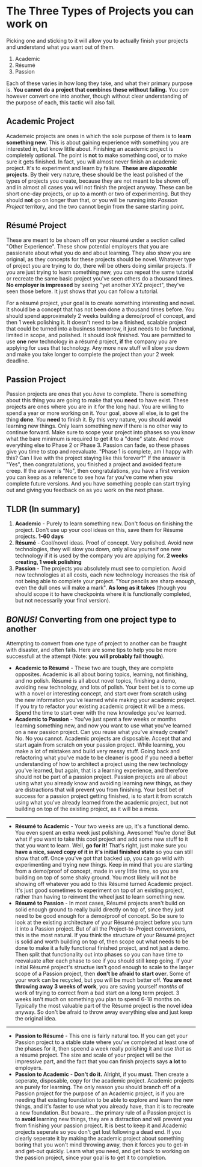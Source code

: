 # The Three Types of Projects you can work on

Picking one and sticking to it will allow you to actually finish your projects and understand what you want out of them.

1. Academic
1. Résumé
1. Passion

Each of these varies in how long they take, and what their primary purpose is. **You cannot do a project that combines these without failing.** You *can* however convert one into another, though without clear understanding of the purpose of each, this tactic will also fail.



## Academic Project

Academeic projects are ones in which the sole purpose of them is to **learn something new**. This is about gaining experience with something you are interested in, but know little about. Finishing an academic project is completely optional. The point is **not** to make something cool, or to make sure it gets finished. In fact, you will almost never finish an academic project. It's to experiment and learn by failure. **These are *disposable* projects**. By their very nature, these should be the least polished of the types of projects you create, because they are not meant to be shown off, and in almost all cases you will not finish the project anyway. These can be short one-day projects, or up to a month or two of experimenting. But they should **not** go on longer than that, or you will be running into *Passion Project* territory, and the two cannot begin from the same starting point.


## Résumé Project

These are meant to be shown off on your résumé under a section called "Other Experience". These show potential employers that you are passionate about what you do and about learning. They also show you are original, as they concepts for these projects should be novel. Whatever type of project you are trying to do, there will be others doing similar projects. If you are just trying to learn something new, you can repeat the same tutorial or recreate the same basic project you've seen others do a thousand times. **No employer is impressed** by seeing "yet another XYZ project", they've seen those before. It just shows that you can follow a tutorial.

For a résumé project, your goal is to create something interesting and novel. It should be a concept that has not been done a thousand times before. You should spend approximately 2 weeks building a demo/proof of concept, and then 1 week polishing it. It doesn't need to be a finished, scalable project that could be turned into a business tomorrow, it just needs to be functional, limited in scope, and polished. It should *look* finished. You are permitted to use **one** new technology in a résumé project, **if** the company you are applying for uses that technology. Any more new stuff will slow you down and make you take longer to complete the project than your 2 week deadline.


## Passion Project

Passion projects are ones that you *have* to complete. There is something about this thing you are going to make that you **need** to have exist. These projects are ones where you are in it for the long haul. You are willing to spend a year or more working on it. Your goal, above all else, is to get the thing **done**. You **need** to finish it. By this very nature, you should **avoid** learning new things. Only learn something new if there is no other way to continue forward. Make sure to scope your project into phases so you know what the bare minimum is required to get it to a "done" state. And move everything else to Phase 2 or Phase 3. Passion can fade, so these phases give you time to stop and reevaluate. "Phase 1 is complete, am I happy with this? Can I live with the project staying like this forever?" If the answer is "Yes", then congratulations, you finished a project and avoided feature creep. If the answer is "No", then congratulations, you have a first version you can keep as a reference to see how far you've come when you complete future versions. And you have something people can start trying out and giving you feedback on as you work on the next phase.



## TLDR (In summary)

1. **Academic** - Purely to learn something new. Don't focus on finishing the project. Don't use up your cool ideas on this, save them for Résumé projects. **1-60 days**
1. **Résumé** - Cool/novel ideas. Proof of concept. Very polished. Avoid new technologies, they will slow you down, only allow yourself one new technology if it is used by the company you are applying for. **2 weeks creating, 1 week polishing**
1. **Passion** - The projects you absolutely must see to completion. Avoid new technologies at all costs, each new technology increases the risk of not being able to complete your project. "Your pencils are sharp enough, even the dull ones will make a mark". **As long as it takes** (though you should scope it to have checkpoints where it is functionally completed, but not necessarily your final version).



## ***BONUS!*** Converting from one project type to another

Attempting to convert from one type of project to another can be fraught with disaster, and often fails. Here are some tips to help you be more successfull at the attempt (Note: **you will probably fail though**).

* **Academic to Résumé** - These two are tough, they are complete opposites. Academic is all about boring topics, learning, not finishing, and no polish. Résumé is all about novel topics, finishing a demo, avoiding new technology, and lots of polish. Your best bet is to come up with a novel or interesting concept, and start over from scratch using the new information you've learned while making your academic project. If you try to refactor your existing academic project it will be a mess. Spend the time to start over with the new knowledge you've learned.
* **Academic to Passion** - You've just spent a few weeks or months learning something new, and now you want to use what you've learned on a new passion project. Can you reuse what you've already create? No. No you cannot. Academic projects are disposable. Accept that and start again from scratch on your passion project. While learning, you make a lot of mistakes and build very messy stuff. Going back and refactoring what you've made to be cleaner is good if you need a better understanding of how to architect a project using the new technology you've learned, but again, that is a learning experience, and therefore should not be part of a passion project. Passion projects are all about using what you already know and avoiding learning new things, as they are distractions that will prevent you from finishing. Your best bet of success for a passion project getting finished, is to start it from scratch using what you've already learned from the academic project, but not building on top of the existing project, as it will be a mess.

* * *

* **Résumé to Academic** - Your two weeks are up, it's a functional demo. You even spent an extra week just polishing. Awesome! You're done! But what if you want to take this cool project and add some new stuff to it that you want to learn. Well, **go for it!** That's right, just make sure you **have a nice, saved copy of it in it's initial finished state** so you can still show that off. Once you've got that backed up, you can go wild with experimenting and trying new things. Keep in mind that you are starting from a demo/proof of concept, made in very little time, so you are building on top of some shaky ground. You most likely will not be showing off whatever you add to this Résumé turned Academic project. It's just good sometimes to experiment on top of an existing project, rather than having to reinvent the wheel just to learn something new.
* **Résumé to Passion** - In most cases, Résumé projects aren't build on solid enough ground to really build directly on top of, since they just need to be good enough for a demo/proof of concept. So be sure to look at the existing architecture of your Résumé project before you turn it into a Passion project. But of all the Project-to-Project conversions, this is the most natural. If you think the structure of your Résumé project is solid and worth building on top of, then scope out what needs to be done to make it a fully functional finished project, and not just a demo. Then split that functionality out into phases so you can have time to reevaluate after each phase to see if you should still keep going. If your initial Résumé project's structue isn't good enough to scale to the larger scope of a Passion project, then **don't be afraid to start over**. Some of your work can be recycled, but you will be much better off. **You are not throwing away 3 weeks of work**, you are saving yourself *months* of work of trying to correct from a bad start on a long term project. 3 weeks isn't much on something you plan to spend 6-18 months on. Typically the most valuable part of the Résumé project is the novel idea anyway. So don't be afraid to throw away everything else and just keep the original idea.

* * *

* **Passion to Résumé** - This one is fairly natural too. If you can get your Passion project to a stable state where you've completed at least one of the phases for it, then speend a week really polishing it and use *that* as a résumé project. The size and scale of your project will be the impressive part, and the fact that you can finish projects says **a lot** to employers.
* **Passion to Academic** - **Don't do it.** Alright, if you **must**. Then create a seperate, disposable, copy for the academic project. Academic projects are purely for learning. The only reason you should branch off of a Passion project for the purpose of an Academic project, is if you are needing that existing foundation to be able to explore and learn the new things, and it's faster to use what you already have, than it is to recreate a new foundation. But beware... the primary rule of a Passion project is to **avoid** learning new things, they are a distraction and will prevent you from finishing your passion project. It is best to keep it and Academic projects seperate so you don't get lost following a dead end. If you clearly seperate it by making the academic project about something boring that you won't mind throwing away, then it forces you to get-in and get-out quickly. Learn what you need, and get back to working on the passion project, since your goal is to get it to completion.
